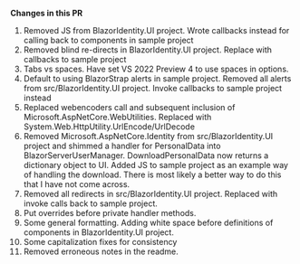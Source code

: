**Changes in this PR**

1. Removed JS from BlazorIdentity.UI project. Wrote callbacks instead for calling back to components in sample project
2. Removed blind re-directs in BlazorIdentity.UI project. Replace with callbacks to sample project
3. Tabs vs spaces. Have set VS 2022 Preview 4 to use spaces in options.
4. Default to using BlazorStrap alerts in sample project. Removed all alerts from src/BlazorIdentity.UI project. Invoke callbacks to sample project instead
5. Replaced webencoders call and subsequent inclusion of Microsoft.AspNetCore.WebUtilities. Replaced with System.Web.HttpUtility.UrlEncode/UrlDecode
6. Removed Microsoft.AspNetCore.Identity from src/BlazorIdentity.UI project and shimmed a handler for PersonalData into BlazorServerUserManager. DownloadPersonalData now returns a dictionary object to UI. Added JS to sample project as an example way of handling the download. There is most likely a better way to do this that I have not come across.
7. Removed all redirects in src/BlazorIdentity.UI project. Replaced with invoke calls back to sample project.
8. Put overrides before private handler methods.
9. Some general formatting. Adding white space before definitions of components in BlazorIdentity.UI project.
10. Some capitalization fixes for consistency
11. Removed erroneous notes in the readme.